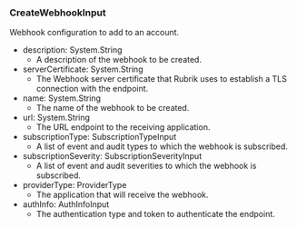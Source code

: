 ### CreateWebhookInput
Webhook configuration to add to an account.

- description: System.String
  - A description of the webhook to be created.
- serverCertificate: System.String
  - The Webhook server certificate that Rubrik uses to establish a TLS connection with the endpoint.
- name: System.String
  - The name of the webhook to be created.
- url: System.String
  - The URL endpoint to the receiving application.
- subscriptionType: SubscriptionTypeInput
  - A list of event and audit types to which the webhook is subscribed.
- subscriptionSeverity: SubscriptionSeverityInput
  - A list of event and audit severities to which the webhook is subscribed.
- providerType: ProviderType
  - The application that will receive the webhook.
- authInfo: AuthInfoInput
  - The authentication type and token to authenticate the endpoint.
